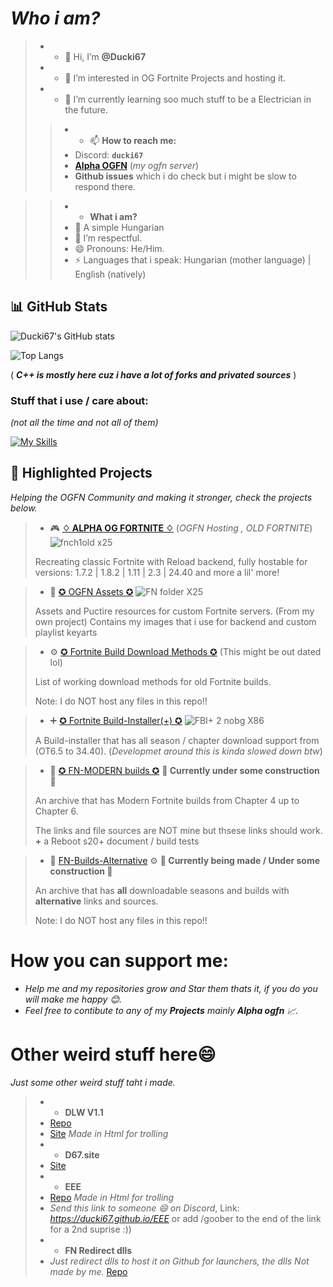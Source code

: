 # _Who i am?_


>- - 👋 Hi, I’m **@Ducki67**                                                    
>- - 👀 I’m interested in OG Fortnite Projects and hosting it.
>- - 🌱 I’m currently learning soo much stuff to be a Electrician in the future.
>
>>- - 📫 **How to reach me:**
>>  - Discord: **`ducki67`**
>>  - [**Alpha OGFN**](https://discord.gg/292V4yQnuk) (*my ogfn server*)
>>  - **Github issues** which i do check but i might be slow to respond there.

>>- - **What i am?**
>>  - 🤲 A simple Hungarian 
>> - 💞️ I’m respectful.
>> - 😄 Pronouns: He/Him.
>> - ⚡ Languages that i speak: Hungarian (mother language) | English (natively)

                                                   


## 📊 GitHub Stats

  ![Ducki67's GitHub stats](https://github-readme-stats.vercel.app/api?username=Ducki67&show_icons=true&theme=tokyonight&hide=issues)

  ![Top Langs](https://github-readme-stats.vercel.app/api/top-langs/?username=Ducki67&layout=compact&theme=tokyonight)

( ***C++ is mostly here cuz i have a lot of forks and privated sources*** )


### Stuff that i use / care about:

*(not all the time and not all of them)*

[![My Skills](https://skillicons.dev/icons?i=vscode,visualstudio,nodejs,discordjs,js,html,cpp,cs,mongodb,gmail,discord,&perline=5)](https://skillicons.dev)


## 📌 Highlighted Projects

*Helping the OGFN Community and making it stronger, check the projects below.*
 

 >- 🎮 [**♢ ALPHA OG FORTNITE ♢**](https://github.com/Ducki67/Alpha-OG-Fortnite) (*OGFN Hosting , OLD FORTNITE*)
![fnch1old x25](https://github.com/user-attachments/assets/43dbb773-d309-4cff-af48-662fd6f98055)
>
>Recreating classic Fortnite with Reload backend, fully hostable for versions: 1.7.2 | 1.8.2 | 1.11 | 2.3 | 24.40 and more a lil' more!

 >- 📁  [✪ OGFN Assets ✪](https://github.com/Ducki67/ogfn-assets)  ![FN folder X25](https://github.com/user-attachments/assets/531d7eb4-ce0d-445f-a803-b8c2817353bf)
 >
 > Assets and Puctire resources for custom Fortnite servers. (From my own project)
>Contains my images that i use for backend and custom playlist keyarts


>- ⚙️  [✪ Fortnite Build Download Methods ✪](https://github.com/Ducki67/Fortnite-Build-Download-methods)  (This might be out dated lol)
>
>List of working download methods for old Fortnite builds.
>
>Note: I do NOT host any files in this repo!!

> - ➕ [✪ Fortnite Build-Installer(+) ✪](https://github.com/Ducki67/Fortnite-Build-Installer-Plus)
![FBI+ 2 nobg X86](https://github.com/user-attachments/assets/118def08-a985-4da3-8621-eeff9d970537)
>
>A Build-installer that has all season / chapter download support from (OT6.5 to 34.40). (*Developmet around this is kinda slowed down btw*)

>- 📁 [✪ FN-MODERN builds ✪](https://github.com/Ducki67/FN-Modern-builds) __🚧 Currently under some construction 🚧__
>
>An archive that has Modern Fortnite builds from Chapter 4 up to Chapter 6.
>
>The links and file sources are NOT mine but thsese links should work.
> **+** a Reboot s20+ document / build tests

>- 📁 [FN-Builds-Alternative](https://github.com/Ducki67/FN-Builds-Alternative) ⚙️
__🚧 Currently being made /  Under some construction 🚧__
>
>An archive that has **all** downloadable seasons and builds with **alternative** links and sources.
>
>Note: I do NOT host any files in this repo!!


# How you can support me:

 - *Help me and my repositories grow and Star them thats it, if you do you will make me happy 😊.*
 - *Feel free to contibute to any of my **Projects** mainly **Alpha ogfn** 📈.*


# Other weird stuff here😄

*Just some other weird stuff taht i made.*
>- - **DLW V1.1**
>- [Repo](https://github.com/Ducki67/DLW_CheatV1.1)
>- [Site](https://ducki67.github.io/DLW_CheatV1.1) _Made in Html for trolling_
>- - **D67.site**
>- [Site](https://ducki67.github.io/D67.site/)
>- - **EEE**
>- [Repo](https://github.com/Ducki67/EEE) _Made in Html for trolling_
>- *Send this link to someone 😄 on Discord*, Link: *https://ducki67.github.io/EEE* or add /goober to the end of the link for a 2nd suprise :))
>- - **FN Redirect dlls**
>- *Just redirect dlls to host it on Github for launchers, the dlls Not made by me.* [Repo](https://github.com/Ducki67/Fortnite-redirect-dlls)



<!---
Ducki67/Ducki67 is a ✨ special ✨ repository because its `README.md` (this file) appears on your GitHub profile.
You can click the Preview link to take a look at your changes.
--->
